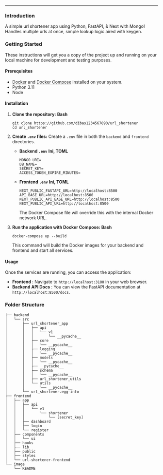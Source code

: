 ---

### Introduction 

A simple url shortener app using Python, FastAPI, & Next with Mongo! Handles multiple urls at once, simple lookup logic aired with keygen. 

### Getting Started

These instructions will get you a copy of the project up and running on your local machine for development and testing purposes.

#### Prerequisites

* [Docker](https://www.docker.com/get-started) and [Docker Compose](https://docs.docker.com/compose/install/) installed on your system.
* Python 3.11
* Node

#### Installation

1. **Clone the repository:**
   **Bash**

   ```
   git clone https://github.com/dibas1234567890/url_shortener
   cd url_shortener
   ```
2. **Create `.env` files:**
   Create a `.env` file in both the `backend` and `frontend` directories.

   * **Backend `.env`**
     **Ini, TOML**

     ```
     MONGO_URI=
     DB_NAME=
     SECRET_KEY=
     ACCESS_TOKEN_EXPIRE_MINUTES=
     ```
   * **Frontend `.env`**
     **Ini, TOML**

     ```
     NEXT_PUBLIC_FASTAPI_URL=http://localhost:8500
     API_BASE_URL=http://localhost:8500
     NEXT_PUBLIC_API_BASE_URL=http://localhost:8500
     NEXT_PUBLIC_API_URL=http://localhost:8500
     ```

     The Docker Compose file will override this with the internal Docker network URL.
3. **Run the application with Docker Compose:**
   **Bash**

   ```
   docker-compose up --build
   ```

   This command will build the Docker images for your backend and frontend and start all services.

#### Usage

Once the services are running, you can access the application:

* **Frontend** : Navigate to `http://localhost:3100` in your web browser.
* **Backend API Docs** : You can view the FastAPI documentation at `http://localhost:8500/docs`.

### Folder Structure

```
├── backend
│   └── src
│       ├── url_shortener_app
│       │   ├── api
│       │   │   └── v1
│       │   │       └── __pycache__
│       │   ├── core
│       │   │   └── __pycache__
│       │   ├── logging_
│       │   │   └── __pycache__
│       │   ├── models
│       │   │   └── __pycache__
│       │   ├── __pycache__
│       │   ├── schema
│       │   │   └── __pycache__
│       │   ├── url_shortener_utils
│       │   └── utils
│       │       └── __pycache__
│       └── url_shortener.egg-info
├── frontend
│   ├── app
│   │   ├── api
│   │   │   └── v1
│   │   │       └── shortener
│   │   │           └── [secret_key]
│   │   ├── dashboard
│   │   ├── login
│   │   └── register
│   ├── components
│   │   └── ui
│   ├── hooks
│   ├── lib
│   ├── public
│   ├── styles
│   └── url-shortener-frontend
└── image
    └── README
```
